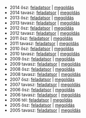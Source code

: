  - 2014 ősz: [feladatsor](https://dari.oktatas.hu/kir/erettsegi/okev_doc/erettsegi_2014/oktober/e_mat_14okt_fl.pdf)
           | [megoldás](https://dari.oktatas.hu/kir/erettsegi/okev_doc/erettsegi_2014/oktober/e_mat_14okt_ut.pdf)
 - 2014 tavasz: [feladatsor](https://dari.oktatas.hu/kir/erettsegi/okev_doc/erettsegi_2014/e_mat_14maj_fl.pdf)
              | [megoldás](https://dari.oktatas.hu/kir/erettsegi/okev_doc/erettsegi_2014/e_mat_14maj_ut.pdf)
 - 2013 ősz: [feladatsor](https://dari.oktatas.hu/kir/erettsegi/okev_doc/erettsegi_2013/oktober/e_mat_13okt_fl.pdf)
           | [megoldás](https://dari.oktatas.hu/kir/erettsegi/okev_doc/erettsegi_2013/oktober/e_mat_13okt_ut.pdf)
 - 2013 tavasz: [feladatsor](https://dari.oktatas.hu/kir/erettsegi/okev_doc/erettsegi_2013/e_mat_13maj_fl.pdf)
              | [megoldás](https://dari.oktatas.hu/kir/erettsegi/okev_doc/erettsegi_2013/e_mat_13maj_ut.pdf)
 - 2012 ősz: [feladatsor](https://dari.oktatas.hu/kir/erettsegi/okev_doc/erettsegi_2012/oktober/e_mat_12okt_fl.pdf)
           | [megoldás](https://dari.oktatas.hu/kir/erettsegi/okev_doc/erettsegi_2012/oktober/e_mat_12okt_ut.pdf)
 - 2012 tavasz: [feladatsor](https://dari.oktatas.hu/kir/erettsegi/okev_doc/erettsegi_2012/e_mat_12maj_fl.pdf)
              | [megoldás](https://dari.oktatas.hu/kir/erettsegi/okev_doc/erettsegi_2012/e_mat_12maj_ut.pdf)
 - 2011 ősz: [feladatsor](https://dari.oktatas.hu/kir/erettsegi/okev_doc/erettsegi_2011/oktober/e_mat_11okt_fl.pdf)
           | [megoldás](https://dari.oktatas.hu/kir/erettsegi/okev_doc/erettsegi_2011/oktober/e_mat_11okt_ut.pdf)
 - 2011 tavasz: [feladatsor](https://dari.oktatas.hu/kir/erettsegi/okev_doc/erettsegi_2011/e_mat_11maj_fl.pdf)
              | [megoldás](https://dari.oktatas.hu/kir/erettsegi/okev_doc/erettsegi_2011/e_mat_11maj_ut.pdf)
 - 2010 ősz: [feladatsor](https://dari.oktatas.hu/kir/erettsegi/okev_doc/erettsegi_2010/oktober/e_mat_10okt_fl.pdf)
           | [megoldás](https://dari.oktatas.hu/kir/erettsegi/okev_doc/erettsegi_2010/oktober/e_mat_10okt_ut.pdf)
 - 2010 tavasz: [feladatsor](https://dari.oktatas.hu/kir/erettsegi/okev_doc/erettsegi_2010/e_mat_10maj_fl.pdf)
              | [megoldás](https://dari.oktatas.hu/kir/erettsegi/okev_doc/erettsegi_2010/e_mat_10maj_ut.pdf)
 - 2009 ősz: [feladatsor](https://dari.oktatas.hu/kir/erettsegi/okev_doc/erettsegi_2009/oktober/e_mat_09okt_fl.pdf)
           | [megoldás](https://dari.oktatas.hu/kir/erettsegi/okev_doc/erettsegi_2009/oktober/e_mat_09okt_ut.pdf)
 - 2009 tavasz: [feladatsor](https://dari.oktatas.hu/kir/erettsegi/okev_doc/erettsegi_2009/e_mat_09maj_fl.pdf)
              | [megoldás](https://dari.oktatas.hu/kir/erettsegi/okev_doc/erettsegi_2009/e_mat_09maj_ut.pdf)
 - 2008 ősz: [feladatsor](https://dari.oktatas.hu/kir/erettsegi/okev_doc/erettsegi_2008/oktober/e_mat_08okt_fl.pdf)
           | [megoldás](https://dari.oktatas.hu/kir/erettsegi/okev_doc/erettsegi_2008/oktober/e_mat_08okt_ut.pdf)
 - 2008 tavasz: [feladatsor](https://dari.oktatas.hu/kir/erettsegi/okev_doc/erettsegi_2008/e_mat_08maj_fl.pdf)
              | [megoldás](https://dari.oktatas.hu/kir/erettsegi/okev_doc/erettsegi_2008/e_mat_08maj_ut.pdf)
 - 2007 ősz: [feladatsor](https://dari.oktatas.hu/kir/erettsegi/okev_doc/erettsegi_2007/oktober/e_mat_07okt_fl.pdf)
           | [megoldás](https://dari.oktatas.hu/kir/erettsegi/okev_doc/erettsegi_2007/oktober/e_mat_07okt_ut.pdf)
 - 2007 tavasz: [feladatsor](https://dari.oktatas.hu/kir/erettsegi/okev_doc/erettsegi_2007/e_mat_07maj_fl.pdf)
              | [megoldás](https://dari.oktatas.hu/kir/erettsegi/okev_doc/erettsegi_2007/e_mat_07maj_ut.pdf)
 - 2006 ősz: [feladatsor](https://dari.oktatas.hu/kir/erettsegi/okev_doc/erettsegi_2006/e_mat_06okt_fl.pdf)
           | [megoldás](https://dari.oktatas.hu/kir/erettsegi/okev_doc/erettsegi_2006/e_mat_06okt_ut.pdf)
 - 2006 tavasz: [feladatsor](https://dari.oktatas.hu/kir/erettsegi/okev_doc/erettsegi_2006/e_mat_06maj_fl.pdf)
              | [megoldás](https://dari.oktatas.hu/kir/erettsegi/okev_doc/erettsegi_2006/e_mat_06maj_ut.pdf)
 - 2006 tél: [feladatsor](https://dari.oktatas.hu/kir/erettsegi/okev_doc/2006_1/e_mat_06febr_fl.pdf)
              | [megoldás](https://dari.oktatas.hu/kir/erettsegi/okev_doc/2006_1/e_mat_06febr_ut.pdf)
 - 2005 ősz: [feladatsor](https://dari.oktatas.hu/kir/erettsegi/okev_doc/2005_osz/e_mat_05okt_fl.pdf)
           | [megoldás](https://dari.oktatas.hu/kir/erettsegi/okev_doc/2005_osz/e_mat_05okt_ut.pdf)
 - 2005 tavasz: [feladatsor](https://dari.oktatas.hu/kir/erettsegi/okev_doc/erettsegi_2005/e_mat_fl.pdf)
              | [megoldás](https://dari.oktatas.hu/kir/erettsegi/okev_doc/erettsegi_2005/e_mat_ut.pdf)
